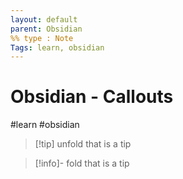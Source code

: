 ```yaml
---
layout: default
parent: Obsidian
%% type : Note
Tags: learn, obsidian
---
```

# Obsidian - Callouts

#learn #obsidian


>[!tip] unfold
>that is a tip

>[!info]- fold
>that is a tip
